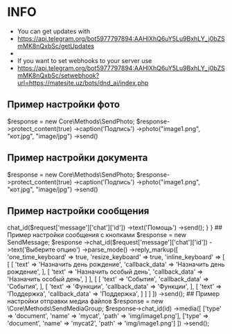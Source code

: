 
# INFO
 * You can get updates with
 * https://api.telegram.org/bot5977797894:AAHIXhQ6uY5Lu9BxhLY_j0bZSmMK8nQxbSc/getUpdates
 * 
 * If you want to set webhooks to your server use
 * https://api.telegram.org/bot5977797894:AAHIXhQ6uY5Lu9BxhLY_j0bZSmMK8nQxbSc/setwebhook?url=https://matesite.uz/bots/dnd_ai/index.php


## Пример настройки фото
$response = new Core\Methods\SendPhoto;
$response->protect_content(true)
        ->caption('Подпись')
        ->photo("image1.png", "кот.jpg", "image/jpg")
        ->send()

## Пример настройки документа
$response = new Core\Methods\SendPhoto;
$response->protect_content(true)
        ->caption('Подпись')
        ->photo("image1.png", "кот.jpg", "image/jpg")
        ->send()

## Пример настройки сообщения
<?php
namespace Triggers;

use Core\Methods\SendMessage;

class Help {
    public function __construct($request)
    {
        $response = new SendMessage;
        $response
            ->chat_id($request['message']['chat']['id'])
            ->text('Помощь')
            ->send();
    }
}

## Пример настройки сообщения с кнопками

$response = new SendMessage;

$response
    ->chat_id($request['message']['chat']['id'])
    ->text('Выберите опцию')
    ->parse_mode()
    ->reply_markup([
        'one_time_keyboard' => true,
        'resize_keyboard' => true,
        'inline_keyboard' => [
            [
                [
                    'text' => 'Назначить день рождение',
                    'callback_data' => 'Назначить день рождение',
                ],
                [
                    'text' => 'Назначить особый день',
                    'callback_data' => 'Назначить особый день',
                ]
            ],
            [
                [
                    'text' => 'События',
                    'callback_data' => 'События',
                ],
                [
                    'text' => 'Функции',
                    'callback_data' => 'Функции',
                ],
                [
                    'text' => 'Поддержка',
                    'callback_data' => 'Поддержка',
                ]
            ]
        ]
    ])
    ->send();


## Пример настройки отправки медиа файлов

$response = new \Core\Methods\SendMediaGroup;
$response->chat_id(id)
        ->media([
                ['type' => 'document', 'name' => 'mycat', 'path' => 'img/image1.png'],
                ['type' => 'document', 'name' => 'mycat2', 'path' => 'img/image1.png']
        ])
        ->send();
